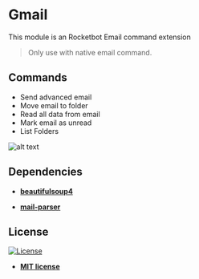 # Gmail
This module is an Rocketbot Email command extension

> Only use with native email command.

## Commands
- Send advanced email
- Move email to folder
- Read all data from email
- Mark email as unread
- List Folders


![alt text](https://raw.githubusercontent.com/rocketbot-cl/emailAdvanced/master/example/email.png)


<h2>Dependencies</h2>

<ul>
  <li>
    <strong>
      <a href="https://pypi.org/project/beautifulsoup4/">beautifulsoup4</a>
    </strong> 
  </li>  
</ul>  

<ul>
  <li>
    <strong>
      <a href="https://pypi.org/project/mail-parser/">mail-parser</a>
    </strong> 
  </li>  
</ul>  

<h2>License</h2>

<p><a href="http://badges.mit-license.org" rel="nofollow"><img src="https://camo.githubusercontent.com/107590fac8cbd65071396bb4d04040f76cde5bde/687474703a2f2f696d672e736869656c64732e696f2f3a6c6963656e73652d6d69742d626c75652e7376673f7374796c653d666c61742d737175617265" alt="License" data-canonical-src="http://img.shields.io/:license-mit-blue.svg?style=flat-square" style="max-width:100%;"></a></p>

<ul>
  <li><strong><a href="http://opensource.org/licenses/mit-license.php" rel="nofollow">MIT license</a></strong></li>
</ul>  
